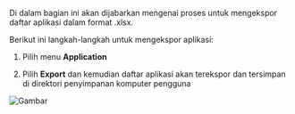 Di dalam bagian ini akan dijabarkan mengenai proses untuk mengekspor daftar aplikasi dalam format .xlsx.

Berikut ini langkah-langkah untuk mengekspor aplikasi:

1. Pilih menu **Application**

2. Pilih **Export** dan kemudian daftar aplikasi akan terekspor dan tersimpan di direktori penyimpanan komputer pengguna

![Gambar](_screenshot/.png/?sanitize=true)